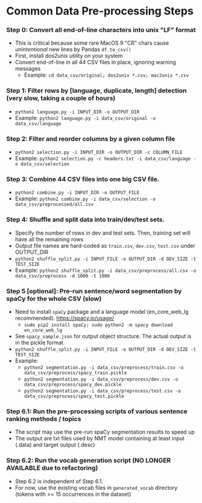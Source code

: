 <h1>Common Data Pre-processing Steps</h1>
<h3> Step 0: Convert all end-of-line characters into unix "LF" format</h3>

- This is critical because some rare MacOS 9 "CR" chars cause *unintentional* new lines by Pandas `df.to_csv()`
- First, install dos2unix utility on your system
- Convert end-of-line in all 44 CSV files in place, ignoring warning messages
  - Example: `cd data_csv/original; dos2unix *.csv; mac2unix *.csv` 

<h3> Step 1: Filter rows by [language, duplicate, length] detection (very slow, taking a couple of hours)</h3>

- `python2 language.py -i INPUT_DIR -o OUTPUT_DIR`
- Example: `python2 language.py -i data_csv/original -o data_csv/language`

<h3> Step 2: Filter and reorder columns by a given column file</h3>

- `python2 selection.py -i INPUT_DIR -o OUTPUT_DIR -c COLUMN_FILE`
- Example: `python2 selection.py -c headers.txt -i data_csv/language -o data_csv/selection`

<h3> Step 3: Combine 44 CSV files into one big CSV file.</h3>

- `python2 combine.py -i INPUT_DIR -o OUTPUT_FILE`
- Example: `python2 combine.py -i data_csv/selection -o data_csv/preprocessed/all.csv`

<h3> Step 4: Shuffle and split data into train/dev/test sets.</h3>

- Specify the number of rows in dev and test sets. Then, training set will have all the remaining rows
- Output file names are hard-coded as `train.csv`, `dev.csv`, `test.csv` under OUTPUT_DIR
- `python2 shuffle_split.py -i INPUT_FILE -o OUTPUT_DIR -d DEV_SIZE -t TEST_SIZE`
- Example: `python2 shuffle_split.py -i data_csv/preprocess/all.csv -o data_csv/preprocess -d 1000 -t 1000`

<h3> Step 5 [optional]: Pre-run sentence/word segmentation by spaCy for the whole CSV (slow)</h3>

- Need to install `spaCy` package and a language model (en_core_web_lg recommended). https://spacy.io/usage/
  - `sudo pip2 install spaCy; sudo python2 -m spacy download en_core_web_lg`
- See `spacy_sample.json` for output object structure. The actual output is in the pickle format
- `python2 shuffle_split.py -i INPUT_FILE -o OUTPUT_DIR -d DEV_SIZE -t TEST_SIZE`
- Example:
  - `python2 segmentation.py -i data_csv/preprocess/train.csv -o data_csv/preprocess/spacy_train.pickle`
  - `python2 segmentation.py -i data_csv/preprocess/dev.csv -o data_csv/preprocess/spacy_dev.pickle`
  - `python2 segmentation.py -i data_csv/preprocess/test.csv -o data_csv/preprocess/spacy_test.pickle`

<h3> Step 6.1: Run the pre-processing scripts of various sentence ranking methods / topics</h3>

- The script may use the pre-run spaCy segmentation results to speed up
- The output are txt files used by NMT model containing at least input (.data) and target output (.desc)

<h3> Step 6.2: Run the vocab generation script (NO LONGER AVAILABLE due to refactoring)</h3>

- Step 6.2 is independent of Step 6.1.
- For now, use the existing vocab files in `generated_vocab` directory (tokens with >= 15 occurrences in the dataset)
